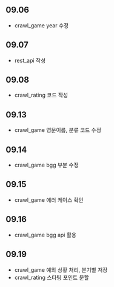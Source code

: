 ## 09.06 
+ crawl_game year 수정

## 09.07
+ rest_api 작성

## 09.08
+ crawl_rating 코드 작성

## 09.13
+ crawl_game 영문이름, 분류 코드 수정

## 09.14
+ crawl_game bgg 부분 수정

## 09.15
+ crawl_game 에러 케이스 확인

## 09.16
+ crawl_game bgg api 활용

## 09.19
+ crawl_game 예외 상황 처리, 분기별 저장
+ crawl_rating 스타팅 포인트 분할
